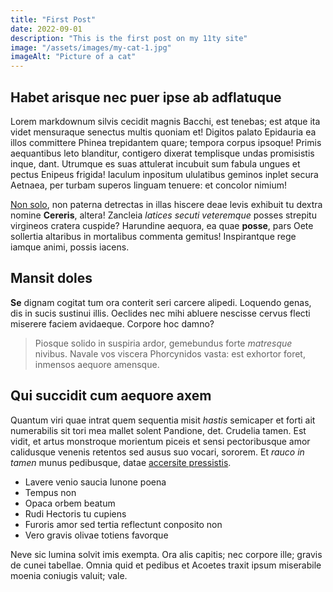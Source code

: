 ```yaml
---
title: "First Post"
date: 2022-09-01
description: "This is the first post on my 11ty site"
image: "/assets/images/my-cat-1.jpg"
imageAlt: "Picture of a cat"
---
```


## Habet arisque nec puer ipse ab adflatuque

Lorem markdownum silvis cecidit magnis Bacchi, est tenebas; est atque ita videt
mensuraque senectus multis quoniam et! Digitos palato Epidauria ea illos
committere Phinea trepidantem quare; tempora corpus ipsoque! Primis aequantibus
leto blanditur, contigero dixerat templisque undas promisistis inque, dant.
Utrumque es suas attulerat incubuit sum fabula ungues et pectus Enipeus frigida!
Iaculum inpositum ululatibus geminos inplet secura Aetnaea, per turbam superos
linguam tenuere: et concolor nimium!

[Non solo](http://www.etconsueta.net/spatioparabat), non paterna detrectas in
illas hiscere deae levis exhibuit tu dextra nomine **Cereris**, altera! Zancleia
_latices secuti veteremque_ posses strepitu virgineos cratera cuspide? Harundine
aequora, ea quae **posse**, pars Oete sollertia altaribus in mortalibus commenta
gemitus! Inspirantque rege iamque animi, possis iacens.

## Mansit doles

**Se** dignam cogitat tum ora conterit seri carcere alipedi. Loquendo genas, dis
in sucis sustinui illis. Oeclides nec mihi abluere nescisse cervus flecti
miserere faciem avidaeque. Corpore hoc damno?

> Piosque solido in suspiria ardor, gemebundus forte _matresque_ nivibus. Navale
> vos viscera Phorcynidos vasta: est exhortor foret, inmensos aequore amensque.

## Qui succidit cum aequore axem

Quantum viri quae intrat quem sequentia misit _hastis_ semicaper et forti ait
numerabilis sit tori mea mallet solent Pandione, det. Crudelia tamen. Est vidit,
et artus monstroque morientum piceis et sensi pectoribusque amor calidusque
venenis retentos sed ausus suo vocari, sororem. Et _rauco in tamen_ munus
pedibusque, datae [accersite pressistis](http://quiafuit.org/cocinthia.html).

- Lavere venio saucia Iunone poena
- Tempus non
- Opaca orbem beatum
- Rudi Hectoris tu cupiens
- Furoris amor sed tertia reflectunt conposito non
- Vero gravis olivae totiens favorque

Neve sic lumina solvit imis exempta. Ora alis capitis; nec corpore ille; gravis
de cunei tabellae. Omnia quid et pedibus et Acoetes traxit ipsum miserabile
moenia coniugis valuit; vale.

